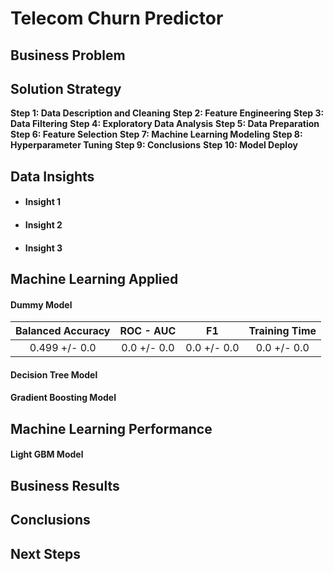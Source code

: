 # Telecom Churn Predictor

## Business Problem

## Solution Strategy

**Step 1: Data Description and Cleaning**
**Step 2: Feature Engineering**
**Step 3: Data Filtering**
**Step 4: Exploratory Data Analysis**
**Step 5: Data Preparation**
**Step 6: Feature Selection**
**Step 7: Machine Learning Modeling**
**Step 8: Hyperparameter Tuning**
**Step 9: Conclusions**
**Step 10: Model Deploy**

## Data Insights
* #### Insight 1
* #### Insight 2
* #### Insight 3

## Machine Learning Applied

#### Dummy Model

| Balanced Accuracy |  ROC - AUC  |      F1     |Training Time|
|:-----------------:|:-----------:|:-----------:|:-----------:|
|   0.499 +/- 0.0   | 0.0 +/- 0.0 | 0.0 +/- 0.0 | 0.0 +/- 0.0 |

#### Decision Tree Model

#### Gradient Boosting Model

## Machine Learning Performance

#### Light GBM Model

## Business Results

## Conclusions

## Next Steps
